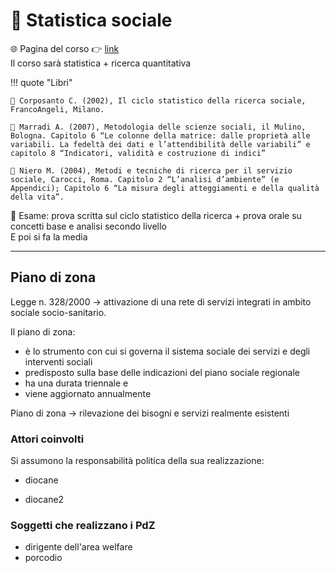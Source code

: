 # 💯 Statistica sociale

🌐 Pagina del corso 👉 [link](https://www.unibo.it/it/studiare/dottorati-master-specializzazioni-e-altra-formazione/insegnamenti/insegnamento/2024/412090)  
Il corso sarà statistica + ricerca quantitativa

!!! quote "Libri"

    📖 Corposanto C. (2002), Il ciclo statistico della ricerca sociale, FrancoAngeli, Milano.

    📖 Marradi A. (2007), Metodologia delle scienze sociali, il Mulino, Bologna. Capitolo 6 “Le colonne della matrice: dalle proprietà alle variabili. La fedeltà dei dati e l’attendibilità delle variabili” e capitolo 8 “Indicatori, validità e costruzione di indici”

    📖 Niero M. (2004), Metodi e tecniche di ricerca per il servizio sociale, Carocci, Roma. Capitolo 2 “L’analisi d’ambiente” (e Appendici); Capitolo 6 “La misura degli atteggiamenti e della qualità della vita”.

👀 Esame: prova scritta sul ciclo statistico della ricerca + prova orale su concetti base e analisi secondo livello  
E poi si fa la media

---

## Piano di zona

Legge n. 328/2000 -> attivazione di una rete di servizi integrati in ambito sociale socio-sanitario.

Il piano di zona:

- è lo strumento con cui si governa il sistema sociale dei servizi e degli interventi sociali
- predisposto sulla base delle indicazioni del piano sociale regionale
- ha una durata triennale e
- viene aggiornato annualmente

Piano di zona -> rilevazione dei bisogni e servizi realmente esistenti

### Attori coinvolti

Si assumono la responsabilità politica della sua realizzazione:

- diocane

- diocane2

### Soggetti che realizzano i PdZ

- dirigente dell'area welfare
- porcodio
